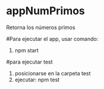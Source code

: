 # appNumPrimos
Retorna los números primos

#Para ejecutar el app, usar comando:
1. npm start

#para ejecutar test
1. posicionarse en la carpeta test
2. ejecutar: npm test
